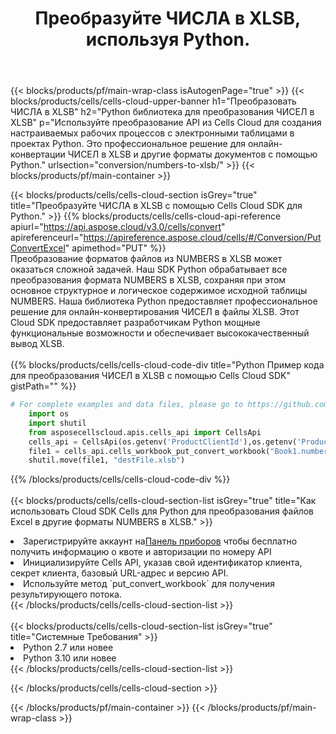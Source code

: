 ﻿---
title:  Преобразуйте ЧИСЛА в XLSB, используя Python.
description: Использование Cloud SDK Aspose.Cells для Python для преобразования файла формата NUMBERS в файл формата XLSB.
---
{{< blocks/products/pf/main-wrap-class isAutogenPage="true" >}}
{{< blocks/products/cells/cells-cloud-upper-banner h1="Преобразовать ЧИСЛА в XLSB" h2="Python библиотека для преобразования ЧИСЕЛ в XLSB" p="Используйте преобразование API из Cells Cloud для создания настраиваемых рабочих процессов с электронными таблицами в проектах Python. Это профессиональное решение для онлайн-конвертации ЧИСЕЛ в XLSB и другие форматы документов с помощью Python." urlsection="conversion/numbers-to-xlsb/" >}}
{{< blocks/products/pf/main-container >}}

{{< blocks/products/cells/cells-cloud-section isGrey="true" title="Преобразуйте ЧИСЛА в XLSB с помощью Cells Cloud SDK для Python." >}}
{{% blocks/products/cells/cells-cloud-api-reference apiurl="https://api.aspose.cloud/v3.0/cells/convert" apireferenceurl="https://apireference.aspose.cloud/cells/#/Conversion/PutConvertExcel" apimethod="PUT" %}}
<br/>
Преобразование форматов файлов из NUMBERS в XLSB может оказаться сложной задачей. Наш SDK Python обрабатывает все преобразования формата NUMBERS в XLSB, сохраняя при этом основное структурное и логическое содержимое исходной таблицы NUMBERS. Наша библиотека Python предоставляет профессиональное решение для онлайн-конвертирования ЧИСЕЛ в файлы XLSB. Этот Cloud SDK предоставляет разработчикам Python мощные функциональные возможности и обеспечивает высококачественный вывод XLSB.
<br/>
<br/>
{{% blocks/products/cells/cells-cloud-code-div title="Python Пример кода для преобразования ЧИСЕЛ в XLSB с помощью Cells Cloud SDK" gistPath="" %}}
 
```python
# For complete examples and data files, please go to https://github.com/aspose-cells-cloud/aspose-cells-cloud-python/
    import os
    import shutil
    from asposecellscloud.apis.cells_api import CellsApi
    cells_api = CellsApi(os.getenv('ProductClientId'),os.getenv('ProductClientSecret'))
    file1 = cells_api.cells_workbook_put_convert_workbook("Book1.numbers",format="xlsb")
    shutil.move(file1, "destFile.xlsb")     
```
 
{{% /blocks/products/cells/cells-cloud-code-div %}}
<br/>
<br/>
{{< blocks/products/cells/cells-cloud-section-list isGrey="true" title="Как использовать Cloud SDK Cells для Python для преобразования файлов Excel в другие форматы NUMBERS в XLSB." >}}
<li> Зарегистрируйте аккаунт на<a href="https://dashboard.aspose.cloud/">Панель приборов</a> чтобы бесплатно получить информацию о квоте и авторизации по номеру API</li>
<li>Инициализируйте Cells API, указав свой идентификатор клиента, секрет клиента, базовый URL-адрес и версию API.</li>
<li>Используйте метод `put_convert_workbook` для получения результирующего потока.</li>
{{< /blocks/products/cells/cells-cloud-section-list >}}
<br/>
<br/>
{{< blocks/products/cells/cells-cloud-section-list isGrey="true" title="Системные Требования" >}}
<li>Python 2.7 или новее</li>
<li>Python 3.10 или новее</li>
{{< /blocks/products/cells/cells-cloud-section-list >}}

{{< /blocks/products/cells/cells-cloud-section >}}

{{< /blocks/products/pf/main-container >}}
{{< /blocks/products/pf/main-wrap-class >}}
